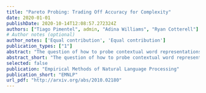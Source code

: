 ```yaml
---
title: "Pareto Probing: Trading Off Accuracy for Complexity"
date: 2020-01-01
publishDate: 2020-10-14T12:08:57.272324Z
authors: ["Tiago Pimentel", admin, "Adina Williams", "Ryan Cotterell"]
# Author notes (optional)
author_notes: ['Equal contribution', 'Equal contribution']
publication_types: ["1"]
abstract: "The question of how to probe contextual word representations in a way that is principled and useful has seen significant recent attention. In our contribution to this discussion, we argue, first, for a probe metric that reflects the trade-off between probe complexity and performance: the Pareto hypervolume. To measure complexity, we present a number of parametric and non-parametric metrics. Our experiments with such metrics show that probe's performance curves often fail to align with widely accepted rankings between language representations (with, e.g., non-contextual representations outperforming contextual ones). These results lead us to argue, second, that common simplistic probe tasks such as POS labeling and dependency arc labeling, are inadequate to evaluate the properties encoded in contextual word representations. We propose full dependency parsing as an example probe task, and demonstrate it with the Pareto hypervolume. In support of our arguments, the results of this illustrative experiment conform closer to accepted rankings among contextual word representations."
abstract_short: "The question of how to probe contextual word representations in a way that is principled and useful has seen significant recent attention. In our contribution to this discussion, we argue, first, for a probe metric that reflects the trade-off between probe complexity and performance: the Pareto hypervolume."
selected: false
publication: "Empirical Methods of Natural Language Processing"
publication_short: "EMNLP"
url_pdf: "http://arxiv.org/abs/2010.02180"
---
```

